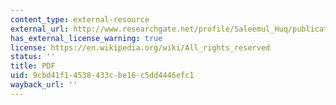 ```yaml
---
content_type: external-resource
external_url: http://www.researchgate.net/profile/Saleemul_Huq/publication/227371912_Supporting_Adaptation_to_Climate_Change_What_Role_for_Official_Development_Assistance/links/02e7e533de8202eb06000000.pdf
has_external_license_warning: true
license: https://en.wikipedia.org/wiki/All_rights_reserved
status: ''
title: PDF
uid: 9cbd41f1-4538-433c-be16-c5dd4446efc1
wayback_url: ''
---
```

